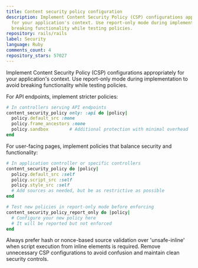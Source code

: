 ```yaml
---
title: Content security policy configuration
description: Implement Content Security Policy (CSP) configurations appropriately
  for your application's context. Use report-only mode during implementation to avoid
  breaking functionality while testing policies.
repository: rails/rails
label: Security
language: Ruby
comments_count: 4
repository_stars: 57027
---
```


Implement Content Security Policy (CSP) configurations appropriately for your application's context. Use report-only mode during implementation to avoid breaking functionality while testing policies.

For API endpoints, implement stricter policies:

```ruby
# In controllers serving API endpoints
content_security_policy only: :api do |policy|
  policy.default_src :none
  policy.frame_ancestors :none
  policy.sandbox        # Additional protection with minimal overhead
end
```

For user-facing pages, implement policies that balance security and functionality:

```ruby
# In application controller or specific controllers
content_security_policy do |policy|
  policy.default_src :self
  policy.script_src :self
  policy.style_src :self
  # Add sources as needed, but be as restrictive as possible
end

# Test new policies in report-only mode before enforcing
content_security_policy_report_only do |policy|
  # Configure your new policy here
  # It will be reported but not enforced
end
```

Always prefer hash or nonce-based source validation over 'unsafe-inline' when script execution from inline elements is required. Remove unnecessary CSP configurations to avoid confusion and maintain clean security controls.
